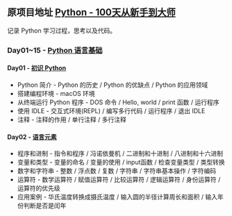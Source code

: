 ## 原项目地址 [Python - 100天从新手到大师](https://github.com/jackfrued/Python-100-Days)
记录 Python 学习过程，思考以及代码。

### Day01~15 - [Python 语言基础](./Day01-15)

#### Day01 - [初识 Python](./Day01-15/01.初识Python.md)
* Python 简介 - Python 的历史 / Python 的优缺点 / Python 的应用领域
* 搭建编程环境 - macOS 环境
* 从终端运行 Python 程序 - DOS 命令 / Hello, world / print 函数 / 运行程序
* 使用 IDLE - 交互式环境(REPL) / 编写多行代码 / 运行程序 / 退出 IDLE
* 注释 - 注释的作用 / 单行注释 / 多行注释

#### Day02 - [语言元素](./Day01-15/02.语言元素.md)
* 程序和进制 - 指令和程序 / 冯诺依曼机 / 二进制和十进制 / 八进制和十六进制
* 变量和类型 - 变量的命名 / 变量的使用 / input函数 / 检查变量类型 / 类型转换
* 数字和字符串 - 整数 / 浮点数 / 复数 / 字符串 / 字符串基本操作 / 字符编码
* 运算符 - 数学运算符 / 赋值运算符 / 比较运算符 / 逻辑运算符 / 身份运算符 / 运算符的优先级
* 应用案例 - 华氏温度转换成摄氏温度 / 输入圆的半径计算周长和面积 / 输入年份判断是否是闰年
